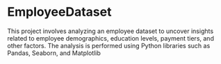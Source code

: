 # EmployeeDataset
This project involves analyzing an employee dataset to uncover insights related to employee demographics, education levels, payment tiers, and other factors. The analysis is performed using Python libraries such as Pandas, Seaborn, and Matplotlib
